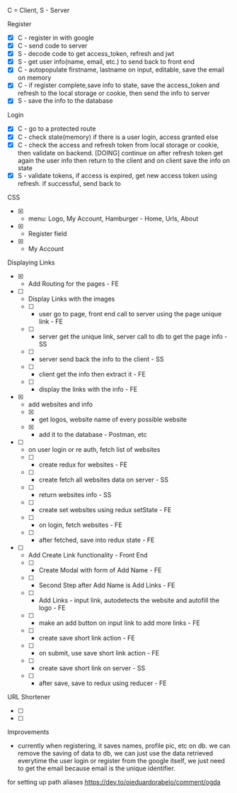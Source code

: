 C = Client, S - Server

Register

- [x] C - register in with google
- [x] C - send code to server
- [x] S - decode code to get access_token, refresh and jwt
- [x] S - get user info(name, email, etc.) to send back to front end
- [x] C - autopopulate firstname, lastname on input, editable, save the email on memory
- [x] C - if register complete,save info to state, save the access_token and refresh to the local storage or cookie, then send the info to server
- [x] S - save the info to the database

Login

- [x] C - go to a protected route
- [x] C - check state(memory) if there is a user login, access granted else
- [x] C - check the access and refresh token from local storage or cookie, then validate on backend. [DOING] continue on after refresh token get again the user info then return to the client and on client save the info on state
- [x] S - validate tokens, if access is expired, get new access token using refresh. if successful, send back to

CSS

- [x] - menu: Logo, My Account, Hamburger - Home, Urls, About
- [x] - Register field
- [x] - My Account

Displaying Links

- [x] - Add Routing for the pages - FE
- [ ] - Display Links with the images
  - [ ] - user go to page, front end call to server using the page unique link - FE
  - [ ] - server get the unique link, server call to db to get the page info - SS
  - [ ] - server send back the info to the client - SS
  - [ ] - client get the info then extract it - FE
  - [ ] - display the links with the info - FE
- [x] - add websites and info
  - [x] - get logos, website name of every possible website
  - [x] - add it to the database - Postman, etc
- [ ] - on user login or re auth, fetch list of websites
  - [ ] - create redux for websites - FE
  - [ ] - create fetch all websites data on server - SS
  - [ ] - return websites info - SS
  - [ ] - create set websites using redux setState - FE
  - [ ] - on login, fetch websites - FE
  - [ ] - after fetched, save into redux state - FE
- [ ] - Add Create Link functionality - Front End
  - [ ] - Create Modal with form of Add Name - FE
  - [ ] - Second Step after Add Name is Add Links - FE
  - [ ] - Add Links - input link, autodetects the website and autofill the logo - FE
  - [ ] - make an add button on input link to add more links - FE
  - [ ] - create save short link action - FE
  - [ ] - on submit, use save short link action - FE
  - [ ] - create save short link on server - SS
  - [ ] - after save, save to redux using reducer - FE

URL Shortener

- [ ]
- [ ]

Improvements

- currently when registering, it saves names, profile pic, etc on db. we can remove the saving of data to db, we can just use the data retrieved everytime the user login or register from the google itself, we just need to get the email because email is the unique identifier.

for setting up path aliases
https://dev.to/oieduardorabelo/comment/ogda
